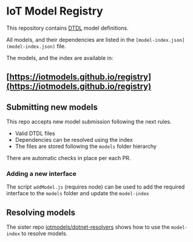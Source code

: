 # IoT Model Registry

This repository contains [DTDL](https://aka.ms/dtdl) model definitions.

All models, and their dependencies are listed in the `[model-index.json](model-index.json)` file.

The models, and the index are available in:

## [https://iotmodels.github.io/registry](https://iotmodels.github.io/registry)

## Submitting new models

This repo accepts new model submission following the next rules.

- Valid DTDL files
- Dependencies can be resolved using the index
- The files are stored following the `models` folder hierarchy

There are automatic checks in place per each PR.

### Adding a new interface

The script `addModel.js` (requires node) can be used to add the required interface to the `models` folder and update the `model-index`

## Resolving models

The sister repo [iotmodels/dotnet-resolvers](/iotmodels/dotnetresolvers) shows how to use the `model-index` to resolve models.

